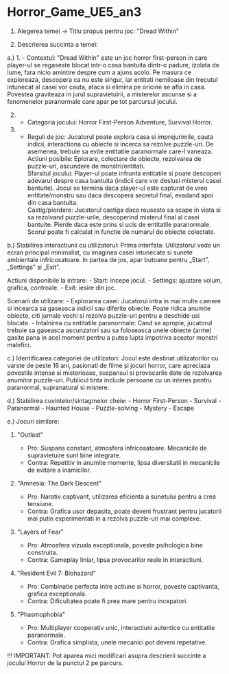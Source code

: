 # Horror_Game_UE5_an3

1. Alegerea temei -> Titlu propus pentru joc: "Dread Within"

2. Descrierea succinta a temei:
 
a.) 1. - Contextul: "Dread Within" este un joc horror first-person in care player-ul se regaseste blocat intr-o casa bantuita dintr-o padure, izolata de lume, fara nicio amintire despre cum a ajuns acolo. Pe masura ce exploreaza, descopera ca nu este singur, iar entitati nemiloase din trecutul intunecat al casei vor cauta, ataca si elimina pe oricine se afla in casa. Povestea graviteaza in jurul supravietuirii, a misterelor ascunse si a fenomenelor paranormale care apar pe tot parcursul jocului.  
 
2. - Categoria jocului: Horror First-Person Adventure, Survival Horror.

3. - Reguli de joc: Jucatorul poate explora casa si imprejurimile, cauta indicii, interactiona cu obiecte si incerca sa rezolve puzzle-uri. De asemenea, trebuie sa evite entitatile paranormale care-l vaneaza.  
   Acțiuni posibile: Eplorare, colectare de obiecte, rezolvarea de puzzle-uri, ascundere de monstri/entitati.  
   Sfarsitul jocului: Player-ul poate infrunta entitatile si poate descoperi adevarul despre casa bantuita (indicii care vor deslusi misterul casei bantuite). Jocul se termina daca player-ul este capturat de vreo entitate/monstru sau daca descopera secretul final, evadand apoi din casa bantuita.  
   Castig/pierdere: Jucatorul castiga daca reuseste sa scape in viata si sa rezolvand puzzle-urile, descoperind misterul final al casei bantuite. Pierde daca este prins si ucis de entitatile paranormale. Scorul poate fi calculat in functie de numarul de obiecte colectate.

b.) Stabilirea interactiunii cu utilizatorul:
	Prima interfata: Utilizatorul vede un ecran principal minimalist, cu imaginea casei intunecate si sunete ambientale infricosatoare. In partea de jos, apar butoane pentru „Start”, „Settings” si „Exit”.
  
Actiuni disponibile la intrare: 
  	- Start: incepe jocul.
  	- Settings: ajustare volum, grafica, controale.
  	- Exit: iesire din joc.

Scenarii de utilizare: 
  	- Explorarea casei: Jucatorul intra in mai multe camere si incearca sa gaseasca indicii sau diferite obiecte. Poate ridica anumite obiecte, citi jurnale vechi si rezolva puzzle-uri pentru a deschide usi blocate.
  	- Intalnirea cu entitatile paranormale: Cand se apropie, jucatorul trebuie sa gaseasca ascunzatori sau sa foloseasca unele obiecte (arme) gasite pana in acel moment pentru a putea lupta impotriva acestor monstri malefici.

c.) Identificarea categoriei de utilizatori: Jocul este destinat utilizatorilor cu varste de peste 16 ani, pasionati de filme și jocuri horror, care apreciaza povestile intense si misterioase, suspansul si provocarile date de rezolvarea anumitor puzzle-uri. Publicul tinta include persoane cu un interes pentru paranormal, supranatural si mistere.

d.) Stabilirea cuvintelor/sintagmelor cheie:
	- Horror First-Person
	- Survival
	- Paranormal
	- Haunted House
	- Puzzle-solving
	- Mystery
	- Escape

e.) Jocuri similare:

1. "Outlast"
   - Pro: Suspans constant, atmosfera infricosatoare. Mecanicile de supravietuire sunt bine integrate.
   - Contra: Repetitiv in anumite momente, lipsa diversitatii in mecanicile de evitare a inamicilor.

2. "Amnesia: The Dark Descent"
   - Pro: Narativ captivant, utilizarea eficienta a sunetului pentru a crea tensiune.
   - Contra: Grafica usor depasita, poate deveni frustrant pentru jucatorii mai putin experimentati in a rezolva puzzle-uri mai complexe.

3. "Layers of Fear"
   - Pro: Atmosfera vizuala exceptionala, poveste psihologica bine construita.
   - Contra: Gameplay liniar, lipsa provocarilor reale in interactiuni.

4. "Resident Evil 7: Biohazard"
   - Pro: Combinatie perfecta intre actiune si horror, poveste captivanta, grafica exceptionala.
   - Contra: Dificultatea poate fi prea mare pentru incepatori.

5. "Phasmophobia"
   - Pro: Multiplayer cooperativ unic, interactiuni autentice cu entitatile paranormale.
   - Contra: Grafica simplista, unele mecanici pot deveni repetative.

!!! IMPORTANT: Pot aparea mici modificari asupra descrierii succinte a jocului Horror de la punctul 2 pe parcurs.
